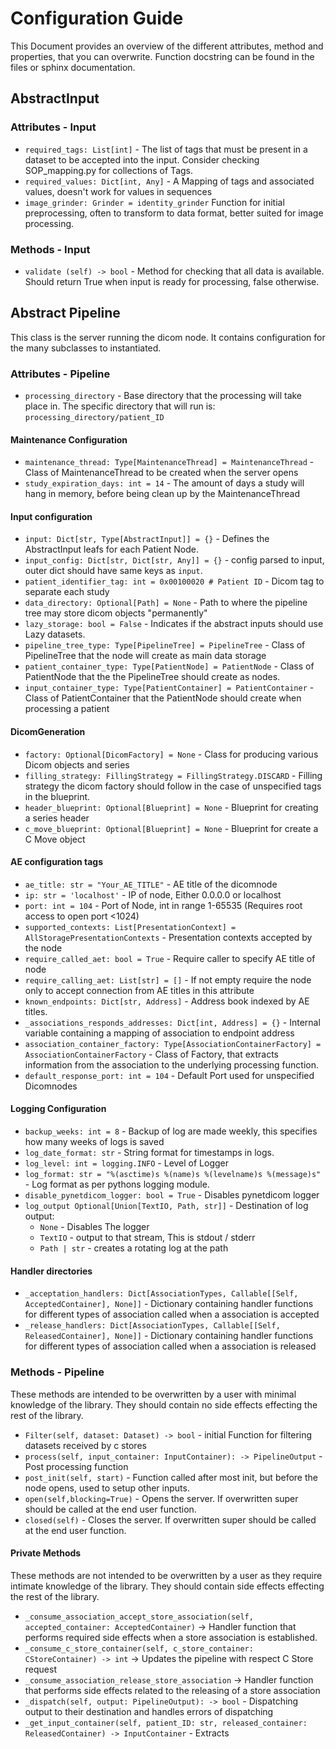 # Configuration Guide

This Document provides an overview of the different attributes, method and properties, that you can overwrite.
Function docstring can be found in the files or sphinx documentation.

## AbstractInput

### Attributes - Input

* `required_tags: List[int]` - The list of tags that must be present in a dataset to be accepted into the input. Consider checking SOP_mapping.py for collections of Tags.
* `required_values: Dict[int, Any]` - A Mapping of tags and associated values, doesn't work for values in sequences
* `image_grinder: Grinder = identity_grinder` Function for initial preprocessing, often to transform to data format, better suited for image processing.

### Methods - Input

* `validate (self) -> bool` - Method for checking that all data is available. Should return True when input is ready for processing, false otherwise.

## Abstract Pipeline

This class is the server running the dicom node. It contains configuration for the many subclasses to instantiated.

### Attributes - Pipeline

* `processing_directory` - Base directory that the processing will take place in. The specific directory that will run is: `processing_directory/patient_ID`

#### Maintenance Configuration

* `maintenance_thread: Type[MaintenanceThread] = MaintenanceThread` - Class of MaintenanceThread to be created when the server opens
* `study_expiration_days: int = 14` - The amount of days a study will hang in memory, before being clean up by the MaintenanceThread

#### Input configuration

* `input: Dict[str, Type[AbstractInput]] = {}` - Defines the AbstractInput leafs for each Patient Node.
* `input_config: Dict[str, Dict[str, Any]] = {}` - config parsed to input, outer dict should have same keys as `input`.
* `patient_identifier_tag: int = 0x00100020 # Patient ID` - Dicom tag to separate each study
* `data_directory: Optional[Path] = None` - Path to where the pipeline tree may store dicom objects "permanently"
* `lazy_storage: bool = False` - Indicates if the abstract inputs should use Lazy datasets.
* `pipeline_tree_type: Type[PipelineTree] = PipelineTree` - Class of PipelineTree that the node will create as main data storage
* `patient_container_type: Type[PatientNode] = PatientNode` - Class of PatientNode that the the PipelineTree should create as nodes.
* `input_container_type: Type[PatientContainer] = PatientContainer` - Class of PatientContainer that the PatientNode should create when processing a patient

#### DicomGeneration

* `factory: Optional[DicomFactory] = None` - Class for producing various Dicom objects and series
* `filling_strategy: FillingStrategy = FillingStrategy.DISCARD` - Filling strategy the dicom factory should follow in the case of unspecified tags in the blueprint.
* `header_blueprint: Optional[Blueprint] = None` - Blueprint for creating a series header
* `c_move_blueprint: Optional[Blueprint] = None` - Blueprint for create a C Move object

#### AE configuration tags

* `ae_title: str = "Your_AE_TITLE"` - AE title of  the dicomnode
* `ip: str = 'localhost'` - IP of node, Either 0.0.0.0 or localhost
* `port: int = 104` - Port of Node, int in range 1-65535 (Requires root access to open port <1024)
* `supported_contexts: List[PresentationContext] = AllStoragePresentationContexts` - Presentation contexts accepted by the node
* `require_called_aet: bool = True` - Require caller to specify AE title of node
* `require_calling_aet: List[str] = []` - If not empty require the node only to accept connection from AE titles in this attribute
* `known_endpoints: Dict[str, Address]` - Address book indexed by AE titles.
* `_associations_responds_addresses: Dict[int, Address] = {}` - Internal variable containing a mapping of association to endpoint address
* `association_container_factory: Type[AssociationContainerFactory] = AssociationContainerFactory` - Class of Factory, that extracts information from the association to the underlying processing function.
* `default_response_port: int = 104` - Default Port used for unspecified Dicomnodes

#### Logging Configuration

* `backup_weeks: int = 8` - Backup of log are made weekly, this specifies how many weeks of logs is saved
* `log_date_format: str` - String format for timestamps in logs.
* `log_level: int = logging.INFO` - Level of Logger
* `log_format: str = "%(asctime)s %(name)s %(levelname)s %(message)s"` - Log format as per pythons logging module.
* `disable_pynetdicom_logger: bool = True` - Disables pynetdicom logger
* `log_output Optional[Union[TextIO, Path, str]]` - Destination of log output:
  * `None` - Disables The logger
  * `TextIO` - output to that stream, This is stdout / stderr
  * `Path | str` - creates a rotating log at the path

#### Handler directories

* `_acceptation_handlers: Dict[AssociationTypes, Callable[[Self, AcceptedContainer], None]]` - Dictionary containing handler functions for different types of association called when a association is accepted
* `_release_handlers: Dict[AssociationTypes, Callable[[Self, ReleasedContainer], None]]` - Dictionary containing handler functions for different types of association called when a association is released

### Methods - Pipeline

These methods are intended to be overwritten by a user with minimal knowledge of the library. They should contain no side effects effecting the rest of the library.

* `Filter(self, dataset: Dataset) -> bool` - initial Function for filtering datasets received by c stores
* `process(self, input_container: InputContainer): -> PipelineOutput` - Post processing function
* `post_init(self, start)` - Function called after most init, but before the node opens, used to setup other inputs.
* `open(self,blocking=True)` - Opens the server. If overwritten super should be called at the end user function.
* `closed(self)` - Closes the server. If overwritten super should be called at the end user function.

#### Private Methods

These methods are not intended to be overwritten by a user as they require intimate knowledge of the library. They should contain side effects effecting the rest of the library.

* `_consume_association_accept_store_association(self, accepted_container: AcceptedContainer)` -> Handler function that performs required side effects when a store association is established.
* `_consume_c_store_container(self, c_store_container: CStoreContainer) -> int` -> Updates the pipeline with respect C Store request
* `_consume_association_release_store_association` -> Handler function that performs side effects related to the releasing of a store association
* `_dispatch(self, output: PipelineOutput): -> bool` - Dispatching output to their destination and handles errors of dispatching
* `_get_input_container(self, patient_ID: str, released_container: ReleasedContainer) -> InputContainer` - Extracts 
